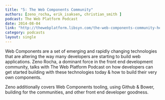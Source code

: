 ```yaml
---
title: "5: The Web Components Community"
authors: [zeno_rocha, erik_isaksen, christian_smith ]
podcast: The Web Platform Podcast
date: 2014-08-04
link: "http://thewebplatform.libsyn.com/the-web-components-community-helpful-resources"
category: podcasts
layout: single
---
```


Web Components are a set of emerging and rapidly changing technologies that are
altering the way many developers are starting to build web applications. Zeno
Rocha, a dominant force in the front end development community, talks with The
Web Platform Podcast on how developers can get started building with these
technologies today & how to build their very own components.

<!-- Excerpt -->

Zeno additionally covers Web Components tooling, using Github & Bower, building
for the communities, and other front end developer goodness.
